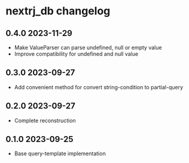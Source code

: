# nextrj_db changelog

## 0.4.0 2023-11-29

- Make ValueParser can parse undefined, null or empty value
- Improve compatibility for undefined and null value

## 0.3.0 2023-09-27

- Add convenient method for convert string-condition to partial-query

## 0.2.0 2023-09-27

- Complete reconstruction

## 0.1.0 2023-09-25

- Base query-template implementation
